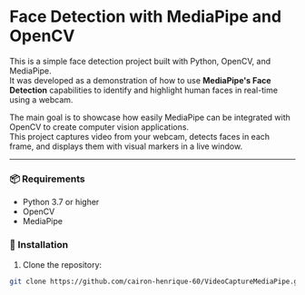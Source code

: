 # Face Detection with MediaPipe and OpenCV

This is a simple face detection project built with Python, OpenCV, and MediaPipe.  
It was developed as a demonstration of how to use **MediaPipe's Face Detection** capabilities to identify and highlight human faces in real-time using a webcam.

The main goal is to showcase how easily MediaPipe can be integrated with OpenCV to create computer vision applications.  
This project captures video from your webcam, detects faces in each frame, and displays them with visual markers in a live window.

---

### 📦 Requirements

- Python 3.7 or higher
- OpenCV
- MediaPipe

### 🔧 Installation

1. Clone the repository:

```bash
git clone https://github.com/cairon-henrique-60/VideoCaptureMediaPipe.git
